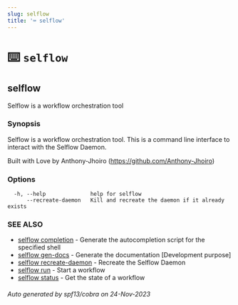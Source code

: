 ```yaml
---
slug: selflow
title: '⌨ selflow'
---
```


# ⌨️ `selflow`

## selflow

Selflow is a workflow orchestration tool

### Synopsis

Selflow is a workflow orchestration tool.
This is a command line interface to interact with the Selflow Daemon.

Built with Love by Anthony-Jhoiro (https://github.com/Anthony-Jhoiro)

### Options

```
  -h, --help              help for selflow
      --recreate-daemon   Kill and recreate the daemon if it already exists
```

### SEE ALSO

- [selflow completion](selflow_completion.md) - Generate the autocompletion script for the specified shell
- [selflow gen-docs](selflow_gen-docs.md) - Generate the documentation [Development purpose]
- [selflow recreate-daemon](selflow_recreate-daemon.md) - Recreate the Selflow Daemon
- [selflow run](selflow_run.md) - Start a workflow
- [selflow status](selflow_status.md) - Get the state of a workflow

###### Auto generated by spf13/cobra on 24-Nov-2023
